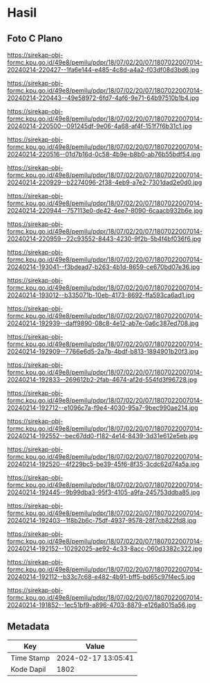 # Hasil

## Foto C Plano

https://sirekap-obj-formc.kpu.go.id/49e8/pemilu/pdpr/18/07/02/20/07/1807022007014-20240214-220427--1fa6e144-e485-4c8d-a4a2-f03df08d3bd6.jpg

https://sirekap-obj-formc.kpu.go.id/49e8/pemilu/pdpr/18/07/02/20/07/1807022007014-20240214-220443--49e58972-6fd7-4af6-9e71-64b97510b1b4.jpg

https://sirekap-obj-formc.kpu.go.id/49e8/pemilu/pdpr/18/07/02/20/07/1807022007014-20240214-220500--091245df-9e06-4a68-af4f-151f7f6b31c1.jpg

https://sirekap-obj-formc.kpu.go.id/49e8/pemilu/pdpr/18/07/02/20/07/1807022007014-20240214-220516--01d7b16d-0c58-4b9e-b8b0-ab76b55bdf54.jpg

https://sirekap-obj-formc.kpu.go.id/49e8/pemilu/pdpr/18/07/02/20/07/1807022007014-20240214-220929--b2274096-2f38-4eb9-a7e2-7301dad2e0d0.jpg

https://sirekap-obj-formc.kpu.go.id/49e8/pemilu/pdpr/18/07/02/20/07/1807022007014-20240214-220944--757113e0-de42-4ee7-8090-6caacb932b6e.jpg

https://sirekap-obj-formc.kpu.go.id/49e8/pemilu/pdpr/18/07/02/20/07/1807022007014-20240214-220959--22c93552-8443-4230-9f2b-5b4f4bf036f6.jpg

https://sirekap-obj-formc.kpu.go.id/49e8/pemilu/pdpr/18/07/02/20/07/1807022007014-20240214-193041--f3bdead7-b263-4b1d-8659-ce670bd07e36.jpg

https://sirekap-obj-formc.kpu.go.id/49e8/pemilu/pdpr/18/07/02/20/07/1807022007014-20240214-193012--b335071b-10eb-4173-8692-ffa593ca6ad1.jpg

https://sirekap-obj-formc.kpu.go.id/49e8/pemilu/pdpr/18/07/02/20/07/1807022007014-20240214-192939--daff9890-08c8-4e12-ab7e-0a6c387ed708.jpg

https://sirekap-obj-formc.kpu.go.id/49e8/pemilu/pdpr/18/07/02/20/07/1807022007014-20240214-192909--7766e6d5-2a7b-4bdf-b813-1894901b20f3.jpg

https://sirekap-obj-formc.kpu.go.id/49e8/pemilu/pdpr/18/07/02/20/07/1807022007014-20240214-192833--269612b2-2fab-4674-af2d-554fd3f96728.jpg

https://sirekap-obj-formc.kpu.go.id/49e8/pemilu/pdpr/18/07/02/20/07/1807022007014-20240214-192712--e1096c7a-f9e4-4030-95a7-9bec990ae214.jpg

https://sirekap-obj-formc.kpu.go.id/49e8/pemilu/pdpr/18/07/02/20/07/1807022007014-20240214-192552--bec67dd0-f182-4e14-8439-3d31e612e5eb.jpg

https://sirekap-obj-formc.kpu.go.id/49e8/pemilu/pdpr/18/07/02/20/07/1807022007014-20240214-192520--4f229bc5-be39-45f6-8f35-3cdc62d74a5a.jpg

https://sirekap-obj-formc.kpu.go.id/49e8/pemilu/pdpr/18/07/02/20/07/1807022007014-20240214-192445--9b99dba3-95f3-4105-a9fa-245753ddba85.jpg

https://sirekap-obj-formc.kpu.go.id/49e8/pemilu/pdpr/18/07/02/20/07/1807022007014-20240214-192403--1f8b2b6c-75df-4937-9578-28f7cb822fd8.jpg

https://sirekap-obj-formc.kpu.go.id/49e8/pemilu/pdpr/18/07/02/20/07/1807022007014-20240214-192152--10292025-ae92-4c33-8acc-060d3382c322.jpg

https://sirekap-obj-formc.kpu.go.id/49e8/pemilu/pdpr/18/07/02/20/07/1807022007014-20240214-192112--b33c7c68-e482-4b91-bff5-bd65c97f4ec5.jpg

https://sirekap-obj-formc.kpu.go.id/49e8/pemilu/pdpr/18/07/02/20/07/1807022007014-20240214-191852--1ec51bf9-a896-4703-8879-e126a8015a56.jpg


## Metadata

| Key        | Value               |
| ---------- | ------------------- |
| Time Stamp | 2024-02-17 13:05:41 |
| Kode Dapil | 1802                |




